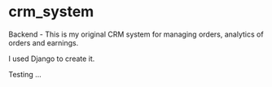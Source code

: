 # crm_system
Backend - This is my original CRM system for managing orders, analytics of orders and earnings.

I used Django to create it.

Testing ...
